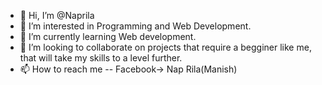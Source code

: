 - 👋 Hi, I’m @Naprila
- 👀 I’m interested in Programming and Web Development.
- 🌱 I’m currently learning Web development.
- 💞️ I’m looking to collaborate on projects that require a begginer like me, that will take my skills to a level further.
- 📫 How to reach me -- Facebook-> Nap Rila(Manish)

<!---
Naprila/Naprila is a ✨ special ✨ repository because its `README.md` (this file) appears on your GitHub profile.
You can click the Preview link to take a look at your changes.
--->
